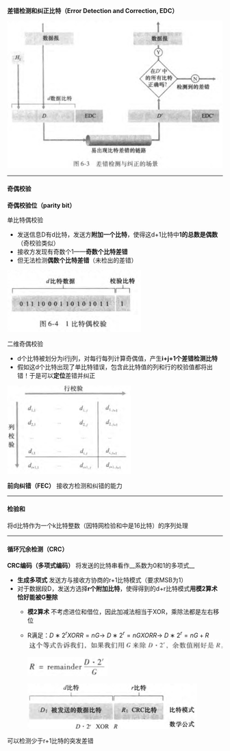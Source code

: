 **差错检测和纠正比特（Error Detection and Correction, EDC）**

![](image_1.b7ccd40b.png)

---

#### 奇偶校验

**奇偶校验位（parity bit）**

单比特偶校验

- 发送信息D有d比特，发送方**附加一个比特**，使得这d+1比特中**1的总数是偶数**（奇校验类似）
- 接收方发现有奇数个1——**奇数个比特差错**
- 但无法检测**偶数个比特差错**（未检出的差错）

![](image_2.5f278ac9.png)



二维奇偶校验

- d个比特被划分为i行j列，对每行每列计算奇偶值，产生**i+j+1个差错检测比特**
- 假如这d个比特出现了单比特错误，包含此比特值的列和行的校验值都将出错！于是可以**定位**差错并纠正

![](image_3.42ec739c.png)



**前向纠错（FEC）** 接收方检测和纠错的能力

---

#### 检验和

将d比特作为一个k比特整数（因特网检验和中是16比特）的序列处理

---

#### 循环冗余检测（CRC）

**CRC编码（多项式编码）** 将发送的比特串看作__系数为0和1的多项式__

- **生成多项式** 发送方与接收方协商的r+1比特模式（要求MSB为1）
- 对于数据段D，发送方选择**r个附加比特**，使得得到的d+r比特模式**用模2算术恰好能被G整除**
  - **模2算术** 不考虑进位和借位，因此加减法相当于XOR，乘除法都是左右移位
  - ​R满足：​$D∗2^r XOR R=nG$​​ → ​$D∗2^r=nG XOR R$​ → ​$D∗2^r=nG+R$​
    ![](image_4.6255c52a.png)

    ![](image_5.2b3b0920.png)

    ![](image_6.225e477f.png)





可以检测少于r+1比特的突发差错

